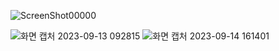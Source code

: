 ![ScreenShot00000](https://github.com/kotori9015/TIL/assets/143386436/16ab76fb-3cf9-45ae-ae56-29493570e5d2)

![화면 캡처 2023-09-13 092815](https://github.com/kotori9015/TIL/assets/143386436/e9bd4c7d-449e-4a86-be58-9a059727f1d5)
![화면 캡처 2023-09-14 161401](https://github.com/kotori9015/TIL/assets/143386436/ea5cf973-40b9-46c7-abbb-34c9cb41ec28)
